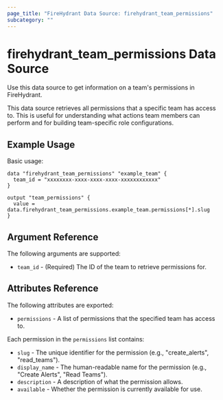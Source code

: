 ```yaml
---
page_title: "FireHydrant Data Source: firehydrant_team_permissions"
subcategory: ""
---
```


# firehydrant_team_permissions Data Source

Use this data source to get information on a team's permissions in FireHydrant.

This data source retrieves all permissions that a specific team has access to. This is useful for understanding what actions team members can perform and for building team-specific role configurations.

## Example Usage

Basic usage:
```hcl
data "firehydrant_team_permissions" "example_team" {
  team_id = "xxxxxxxx-xxxx-xxxx-xxxx-xxxxxxxxxxxx"
}

output "team_permissions" {
  value = data.firehydrant_team_permissions.example_team.permissions[*].slug
}
```

## Argument Reference

The following arguments are supported:

* `team_id` - (Required) The ID of the team to retrieve permissions for.

## Attributes Reference

The following attributes are exported:

* `permissions` - A list of permissions that the specified team has access to.

Each permission in the `permissions` list contains:

* `slug` - The unique identifier for the permission (e.g., "create_alerts", "read_teams").
* `display_name` - The human-readable name for the permission (e.g., "Create Alerts", "Read Teams").
* `description` - A description of what the permission allows.
* `available` - Whether the permission is currently available for use.
